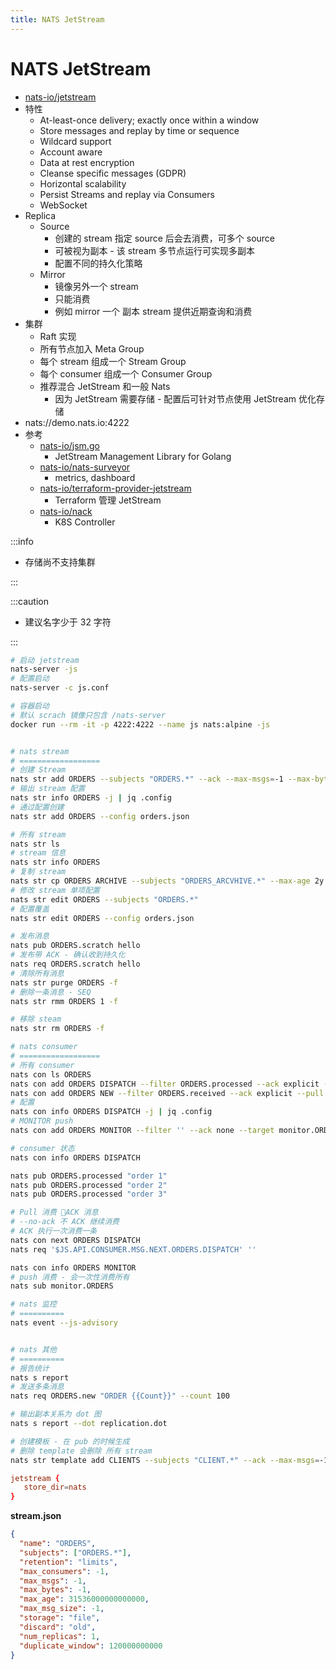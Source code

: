 ```yaml
---
title: NATS JetStream
---
```


# NATS JetStream

- [nats-io/jetstream](https://github.com/nats-io/jetstream)
- 特性
  - At-least-once delivery; exactly once within a window
  - Store messages and replay by time or sequence
  - Wildcard support
  - Account aware
  - Data at rest encryption
  - Cleanse specific messages (GDPR)
  - Horizontal scalability
  - Persist Streams and replay via Consumers
  - WebSocket
- Replica
  - Source
    - 创建的 stream 指定 source 后会去消费，可多个 source
    - 可被视为副本 - 该 stream 多节点运行可实现多副本
    - 配置不同的持久化策略
  - Mirror
    - 镜像另外一个 stream
    - 只能消费
    - 例如 mirror 一个 副本 stream 提供近期查询和消费
- 集群
  - Raft 实现
  - 所有节点加入 Meta Group
  - 每个 stream 组成一个 Stream Group
  - 每个 consumer 组成一个 Consumer Group
  - 推荐混合 JetStream 和一般 Nats
    - 因为 JetStream 需要存储 - 配置后可针对节点使用 JetStream 优化存储
- nats://demo.nats.io:4222
- 参考
  - [nats-io/jsm.go](https://github.com/nats-io/jsm.go)
    - JetStream Management Library for Golang
  - [nats-io/nats-surveyor](https://github.com/nats-io/nats-surveyor)
    - metrics, dashboard
  - [nats-io/terraform-provider-jetstream](https://github.com/nats-io/terraform-provider-jetstream/)
    - Terraform 管理 JetStream
  - [nats-io/nack](https://github.com/nats-io/nack)
    - K8S Controller

:::info

- 存储尚不支持集群

:::

:::caution

- 建议名字少于 32 字符

:::

```bash
# 启动 jetstream
nats-server -js
# 配置启动
nats-server -c js.conf

# 容器启动
# 默认 scrach 镜像只包含 /nats-server
docker run --rm -it -p 4222:4222 --name js nats:alpine -js


# nats stream
# ==================
# 创建 Stream
nats str add ORDERS --subjects "ORDERS.*" --ack --max-msgs=-1 --max-bytes=-1 --max-age=1y --storage file --retention limits --max-msg-size=-1 --discard=old --replicas 3 --dupe-window=2m
# 输出 stream 配置
nats str info ORDERS -j | jq .config
# 通过配置创建
nats str add ORDERS --config orders.json

# 所有 stream
nats str ls
# stream 信息
nats str info ORDERS
# 复制 stream
nats str cp ORDERS ARCHIVE --subjects "ORDERS_ARCVHIVE.*" --max-age 2y
# 修改 stream 单项配置
nats str edit ORDERS --subjects "ORDERS.*"
# 配置覆盖
nats str edit ORDERS --config orders.json

# 发布消息
nats pub ORDERS.scratch hello
# 发布带 ACK - 确认收到持久化
nats req ORDERS.scratch hello
# 清除所有消息
nats str purge ORDERS -f
# 删除一条消息 - SEQ
nats str rmm ORDERS 1 -f

# 移除 steam
nats str rm ORDERS -f

# nats consumer
# ==================
# 所有 consumer
nats con ls ORDERS
nats con add ORDERS DISPATCH --filter ORDERS.processed --ack explicit --pull --deliver all --sample 100 --max-deliver 20 --replay instant --max-pending 0
nats con add ORDERS NEW --filter ORDERS.received --ack explicit --pull --deliver all --max-deliver=-1 --sample 100
# 配置
nats con info ORDERS DISPATCH -j | jq .config
# MONITOR push
nats con add ORDERS MONITOR --filter '' --ack none --target monitor.ORDERS --deliver last --replay instant

# consumer 状态
nats con info ORDERS DISPATCH

nats pub ORDERS.processed "order 1"
nats pub ORDERS.processed "order 2"
nats pub ORDERS.processed "order 3"

# Pull 消费 ACK 消息
# --no-ack 不 ACK 继续消费
# ACK 执行一次消费一条
nats con next ORDERS DISPATCH
nats req '$JS.API.CONSUMER.MSG.NEXT.ORDERS.DISPATCH' ''

nats con info ORDERS MONITOR
# push 消费 - 会一次性消费所有
nats sub monitor.ORDERS

# nats 监控
# ==========
nats event --js-advisory


# nats 其他
# ==========
# 报告统计
nats s report
# 发送多条消息
nats req ORDERS.new "ORDER {{Count}}" --count 100

# 输出副本关系为 dot 图
nats s report --dot replication.dot

# 创建模板 - 在 pub 的时候生成
# 删除 template 会删除 所有 stream
nats str template add CLIENTS --subjects "CLIENT.*" --ack --max-msgs=-1 --max-bytes=-1 --max-age=1y --storage file --retention limits --max-msg-size 2048 --max-streams 1024 --discard old
```

```conf
jetstream {
   store_dir=nats
}
```

**stream.json**

```json
{
  "name": "ORDERS",
  "subjects": ["ORDERS.*"],
  "retention": "limits",
  "max_consumers": -1,
  "max_msgs": -1,
  "max_bytes": -1,
  "max_age": 31536000000000000,
  "max_msg_size": -1,
  "storage": "file",
  "discard": "old",
  "num_replicas": 1,
  "duplicate_window": 120000000000
}
```
